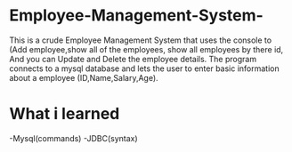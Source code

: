 # Employee-Management-System-
This is a crude Employee Management System that uses the console to (Add employee,show all of the employees, show all employees by there id, And you can Update and Delete the employee details.
The program connects to a mysql database and lets the user to enter basic information about a employee (ID,Name,Salary,Age).
# What i learned 
-Mysql(commands)
-JDBC(syntax)


